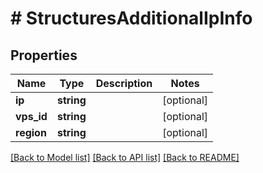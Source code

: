 # # StructuresAdditionalIpInfo

## Properties

Name | Type | Description | Notes
------------ | ------------- | ------------- | -------------
**ip** | **string** |  | [optional]
**vps_id** | **string** |  | [optional]
**region** | **string** |  | [optional]

[[Back to Model list]](../../README.md#models) [[Back to API list]](../../README.md#endpoints) [[Back to README]](../../README.md)
